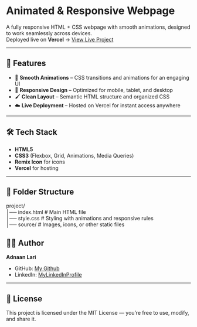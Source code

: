 # Animated & Responsive Webpage

A fully responsive HTML + CSS webpage with smooth animations, designed to work seamlessly across devices.  
Deployed live on **Vercel** → [View Live Project](https://project1-vck1.vercel.app/)

---

## 📌 Features
- 🎨 **Smooth Animations** – CSS transitions and animations for an engaging UI  
- 📱 **Responsive Design** – Optimized for mobile, tablet, and desktop  
- 🖌 **Clean Layout** – Semantic HTML structure and organized CSS  
- ☁️ **Live Deployment** – Hosted on Vercel for instant access anywhere

---

## 🛠️ Tech Stack
- **HTML5**
- **CSS3** (Flexbox, Grid, Animations, Media Queries)
- **Remix Icon** for icons
- **Vercel** for hosting

---

## 📂 Folder Structure
project/<br>
│── index.html # Main HTML file<br>
│── style.css # Styling with animations and responsive rules<br>
│── source/ # Images, icons, or other static files

## 🧑‍💻 Author
**Adnaan Lari**  
- GitHub: [My Github](https://github.com/AdnaanLari)
- LinkedIn: [MyLinkedInProfile](https://www.linkedin.com/in/adnaan-lari-a95831311/)

---

## 📜 License
This project is licensed under the MIT License — you’re free to use, modify, and share it.
